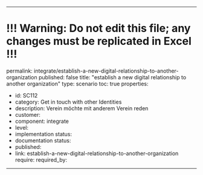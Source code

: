 ---
# !!! Warning: Do not edit this file; any changes must be replicated in Excel !!!
permalink: integrate/establish-a-new-digital-relationship-to-another-organization
published: false
title: "establish a new digital relationship to another organization"
type: scenario
toc: true
properties:
  - id: SC112
  - category: Get in touch with other Identities
  - description: Verein möchte mit anderem Verein reden
  - customer:
  - component: integrate
  - level:
  - implementation status:
  - documentation status:
  - published:
  - link: establish-a-new-digital-relationship-to-another-organization
require:
required_by:
------ 

